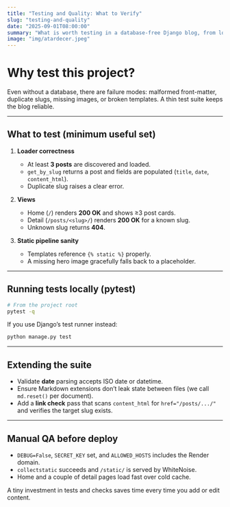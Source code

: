 ```yaml
---
title: "Testing and Quality: What to Verify"
slug: "testing-and-quality"
date: "2025-09-01T08:00:00"
summary: "What is worth testing in a database-free Django blog, from loader correctness to basic view responses."
image: "img/atardecer.jpeg"
---
```


# Why test this project?

Even without a database, there are failure modes: malformed front-matter, duplicate slugs, missing images, or broken templates. A thin test suite keeps the blog reliable.

---

## What to test (minimum useful set)

1. **Loader correctness**
   - At least **3 posts** are discovered and loaded.
   - `get_by_slug` returns a post and fields are populated (`title`, `date`, `content_html`).
   - Duplicate slug raises a clear error.

2. **Views**
   - Home (`/`) renders **200 OK** and shows ≥3 post cards.
   - Detail (`/posts/<slug>/`) renders **200 OK** for a known slug.
   - Unknown slug returns **404**.

3. **Static pipeline sanity**
   - Templates reference `{% static %}` properly.
   - A missing hero image gracefully falls back to a placeholder.

---

## Running tests locally (pytest)

~~~bash
# From the project root
pytest -q
~~~

If you use Django’s test runner instead:

~~~bash
python manage.py test
~~~

---

## Extending the suite

- Validate **date** parsing accepts ISO date or datetime.
- Ensure Markdown extensions don’t leak state between files (we call `md.reset()` per document).
- Add a **link check** pass that scans `content_html` for `href="/posts/.../"` and verifies the target slug exists.

---

## Manual QA before deploy

- `DEBUG=False`, `SECRET_KEY` set, and `ALLOWED_HOSTS` includes the Render domain.
- `collectstatic` succeeds and `/static/` is served by WhiteNoise.
- Home and a couple of detail pages load fast over cold cache.

A tiny investment in tests and checks saves time every time you add or edit content.
